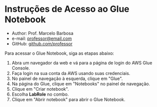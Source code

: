 # Instruções de Acesso ao Glue Notebook

- Author: Prof. Marcelo Barbosa
- e-mail: [professor@email.com](mailto:professor@email.com) 
- GitHub: [github.com/professor](https://github.com/professor)

Para acessar o Glue Notebook, siga as etapas abaixo:

1. Abra um navegador da web e vá para a página de login do AWS Glue Console.
2. Faça login na sua conta da AWS usando suas credenciais.
3. No painel de navegação à esquerda, clique em "Glue".
4. Na página do Glue, clique em "Notebooks" no painel de navegação.
5. Clique em "Criar notebook".
6. Escolha **LabRole** no combo.
7. Clique em "Abrir notebook" para abrir o Glue Notebook.

